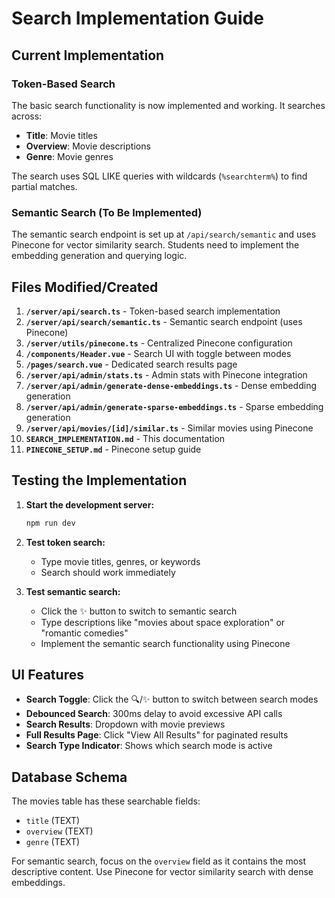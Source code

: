 # Search Implementation Guide

## Current Implementation

### Token-Based Search

The basic search functionality is now implemented and working. It searches across:

- **Title**: Movie titles
- **Overview**: Movie descriptions
- **Genre**: Movie genres

The search uses SQL LIKE queries with wildcards (`%searchterm%`) to find partial matches.

### Semantic Search (To Be Implemented)

The semantic search endpoint is set up at `/api/search/semantic` and uses Pinecone for vector similarity search. Students need to implement the embedding generation and querying logic.

## Files Modified/Created

1. **`/server/api/search.ts`** - Token-based search implementation
2. **`/server/api/search/semantic.ts`** - Semantic search endpoint (uses Pinecone)
3. **`/server/utils/pinecone.ts`** - Centralized Pinecone configuration
4. **`/components/Header.vue`** - Search UI with toggle between modes
5. **`/pages/search.vue`** - Dedicated search results page
6. **`/server/api/admin/stats.ts`** - Admin stats with Pinecone integration
7. **`/server/api/admin/generate-dense-embeddings.ts`** - Dense embedding generation
8. **`/server/api/admin/generate-sparse-embeddings.ts`** - Sparse embedding generation
9. **`/server/api/movies/[id]/similar.ts`** - Similar movies using Pinecone
10. **`SEARCH_IMPLEMENTATION.md`** - This documentation
11. **`PINECONE_SETUP.md`** - Pinecone setup guide

## Testing the Implementation

1. **Start the development server:**

   ```bash
   npm run dev
   ```

2. **Test token search:**

   - Type movie titles, genres, or keywords
   - Search should work immediately

3. **Test semantic search:**
   - Click the ✨ button to switch to semantic search
   - Type descriptions like "movies about space exploration" or "romantic comedies"
   - Implement the semantic search functionality using Pinecone

## UI Features

- **Search Toggle**: Click the 🔍/✨ button to switch between search modes
- **Debounced Search**: 300ms delay to avoid excessive API calls
- **Search Results**: Dropdown with movie previews
- **Full Results Page**: Click "View All Results" for paginated results
- **Search Type Indicator**: Shows which search mode is active

## Database Schema

The movies table has these searchable fields:

- `title` (TEXT)
- `overview` (TEXT)
- `genre` (TEXT)

For semantic search, focus on the `overview` field as it contains the most descriptive content. Use Pinecone for vector similarity search with dense embeddings.
